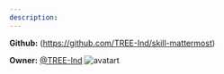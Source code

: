 ```yaml
---
description: 
---
```



**Github:** (https://github.com/TREE-Ind/skill-mattermost)

**Owner:** [@TREE-Ind](https://github.com/TREE-Ind) ![avatart](https://avatars0.githubusercontent.com/u/30479526?v=4)

